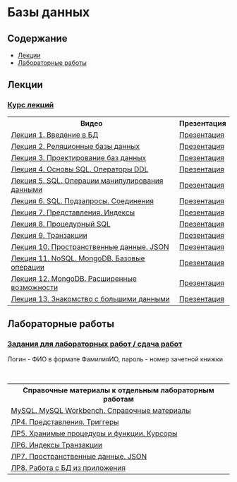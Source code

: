 # Базы данных

## Содержание
- [Лекции](#лекции)
- [Лабораторные работы](#лабораторные-работы)

## Лекции

### <a href="https://www.youtube.com/playlist?list=PLbEnDSdxHQAsJiidO1zKzmygm_lsO4lZ1">Курс лекций</a>
<table>
  <tr>
    <th>Видео</th>
    <th>Презентация</th>
  </tr>
  <tr>
    <td><a href="https://www.youtube.com/watch?v=h0QJ4X_XDUQ&list=PLbEnDSdxHQAsJiidO1zKzmygm_lsO4lZ1&index=1">Лекция 1. Введение в БД</a></td>
    <td><a href="https://github.com/itsecd/databases/blob/main/presentations/%D0%9B%D0%B5%D0%BA%D1%86%D0%B8%D1%8F%201.%20%D0%92%D0%B2%D0%B5%D0%B4%D0%B5%D0%BD%D0%B8%D0%B5%20%D0%B2%20%D0%91%D0%94.pdf">Презентация</a></td>
  </tr>
  <tr>
    <td><a href="https://www.youtube.com/watch?v=GJZRCMHcUVU&list=PLbEnDSdxHQAsJiidO1zKzmygm_lsO4lZ1&index=2">Лекция 2. Реляционные базы данных</a></td>
    <td><a href="https://github.com/itsecd/databases/blob/main/presentations/%D0%9B%D0%B5%D0%BA%D1%86%D0%B8%D1%8F%202.%20%D0%A0%D0%B5%D0%BB%D1%8F%D1%86%D0%B8%D0%BE%D0%BD%D0%BD%D1%8B%D0%B5%20%D0%B1%D0%B0%D0%B7%D1%8B%20%D0%B4%D0%B0%D0%BD%D0%BD%D1%8B%D1%85.pdf">Презентация</a></td>
  </tr>
  <tr>
    <td><a href="https://www.youtube.com/watch?v=U2pVrLxultE&list=PLbEnDSdxHQAsJiidO1zKzmygm_lsO4lZ1&index=3">Лекция 3. Проектирование баз данных</a></td>
    <td><a href="https://github.com/itsecd/databases/blob/main/presentations/%D0%9B%D0%B5%D0%BA%D1%86%D0%B8%D1%8F%203.%20%D0%9F%D1%80%D0%BE%D0%B5%D0%BA%D1%82%D0%B8%D1%80%D0%BE%D0%B2%D0%B0%D0%BD%D0%B8%D0%B5%20%D0%B1%D0%B0%D0%B7%20%D0%B4%D0%B0%D0%BD%D0%BD%D1%8B%D1%85.pdf">Презентация</a></td>
  </tr>
  <tr>
    <td><a href="https://www.youtube.com/watch?v=Nwlpo941wII&list=PLbEnDSdxHQAsJiidO1zKzmygm_lsO4lZ1&index=4">Лекция 4. Основы SQL. Операторы DDL</a></td>
    <td><a href="https://github.com/itsecd/databases/blob/main/presentations/%D0%9B%D0%B5%D0%BA%D1%86%D0%B8%D1%8F%204.%20%D0%9E%D1%81%D0%BD%D0%BE%D0%B2%D1%8B%20SQL.%20%D0%9E%D0%BF%D0%B5%D1%80%D0%B0%D1%82%D0%BE%D1%80%D1%8B%20DDL.pdf">Презентация</a></td>
  </tr>
  <tr>
    <td><a href="https://www.youtube.com/watch?v=QpisLzBL2FM&list=PLbEnDSdxHQAsJiidO1zKzmygm_lsO4lZ1&index=5">Лекция 5. SQL. Операции манипулирования данными</a></td>
    <td><a href="https://github.com/itsecd/databases/blob/main/presentations/%D0%9B%D0%B5%D0%BA%D1%86%D0%B8%D1%8F%205.%20SQL.%20%D0%9E%D0%BF%D0%B5%D1%80%D0%B0%D1%86%D0%B8%D0%B8%20%D0%BC%D0%B0%D0%BD%D0%B8%D0%BF%D1%83%D0%BB%D0%B8%D1%80%D0%BE%D0%B2%D0%B0%D0%BD%D0%B8%D1%8F%20%D0%B4%D0%B0%D0%BD%D0%BD%D1%8B%D0%BC%D0%B8.pdf">Презентация</a></td>
  </tr>
  <tr>
    <td><a href="https://www.youtube.com/watch?v=INGXkVZHxBw&list=PLbEnDSdxHQAsJiidO1zKzmygm_lsO4lZ1&index=6">Лекция 6. SQL. Подзапросы. Соединения</a></td>
    <td><a href="https://github.com/itsecd/databases/blob/main/presentations/%D0%9B%D0%B5%D0%BA%D1%86%D0%B8%D1%8F%206.%20SQL.%20%D0%9F%D0%BE%D0%B4%D0%B7%D0%B0%D0%BF%D1%80%D0%BE%D1%81%D1%8B.%20%D0%A1%D0%BE%D0%B5%D0%B4%D0%B8%D0%BD%D0%B5%D0%BD%D0%B8%D1%8F.pdf">Презентация</a></td>
  </tr>
  <tr>
    <td><a href="https://www.youtube.com/watch?v=rwPkQAdKgU8&list=PLbEnDSdxHQAsJiidO1zKzmygm_lsO4lZ1&index=7">Лекция 7. Представления. Индексы</a></td>
    <td><a href="https://github.com/itsecd/databases/blob/main/presentations/%D0%9B%D0%B5%D0%BA%D1%86%D0%B8%D1%8F%207.%20%D0%9F%D1%80%D0%B5%D0%B4%D1%81%D1%82%D0%B0%D0%B2%D0%BB%D0%B5%D0%BD%D0%B8%D1%8F.%20%D0%98%D0%BD%D0%B4%D0%B5%D0%BA%D1%81%D1%8B.pdf">Презентация</a></td>
  </tr>
  <tr>
    <td><a href="https://www.youtube.com/watch?v=ns6j2j40UsE&list=PLbEnDSdxHQAsJiidO1zKzmygm_lsO4lZ1&index=8">Лекция 8. Процедурный SQL</a></td>
    <td><a href="https://github.com/itsecd/databases/blob/main/presentations/%D0%9B%D0%B5%D0%BA%D1%86%D0%B8%D1%8F%208.%20%D0%9F%D1%80%D0%BE%D1%86%D0%B5%D0%B4%D1%83%D1%80%D0%BD%D1%8B%D0%B9%20SQL.pdf">Презентация</a></td>
  </tr>
  <tr>
    <td><a href="https://www.youtube.com/watch?v=_Uv8MWR9ars&list=PLbEnDSdxHQAsJiidO1zKzmygm_lsO4lZ1&index=9">Лекция 9. Транзакции</a></td>
    <td><a href="https://github.com/itsecd/databases/blob/main/presentations/%D0%9B%D0%B5%D0%BA%D1%86%D0%B8%D1%8F%209.%20%D0%A2%D1%80%D0%B0%D0%BD%D0%B7%D0%B0%D0%BA%D1%86%D0%B8%D0%B8.pdf">Презентация</a></td>
  </tr>
  <tr>
    <td><a href="https://www.youtube.com/watch?v=pVKoXjrq-O4&list=PLbEnDSdxHQAsJiidO1zKzmygm_lsO4lZ1&index=10">Лекция 10. Пространственные данные. JSON</a></td>
    <td><a href="https://github.com/itsecd/databases/blob/main/presentations/%D0%9B%D0%B5%D0%BA%D1%86%D0%B8%D1%8F%2010.%20%D0%9F%D1%80%D0%BE%D1%81%D1%82%D1%80%D0%B0%D0%BD%D1%81%D1%82%D0%B2%D0%B5%D0%BD%D0%BD%D1%8B%D0%B5%20%D0%B4%D0%B0%D0%BD%D0%BD%D1%8B%D0%B5.%20JSON.pdf">Презентация</a></td>
  </tr>
  <tr>
    <td><a href="https://www.youtube.com/watch?v=fQ59_6_S6Zk&list=PLbEnDSdxHQAsJiidO1zKzmygm_lsO4lZ1&index=11">Лекция 11. NoSQL. MongoDB. Базовые операции</a></td>
    <td><a href="https://github.com/itsecd/databases/blob/main/presentations/%D0%9B%D0%B5%D0%BA%D1%86%D0%B8%D1%8F%2011.%20NoSQL.%20MongoDB.%20%D0%91%D0%B0%D0%B7%D0%BE%D0%B2%D1%8B%D0%B5%20%D0%BE%D0%BF%D0%B5%D1%80%D0%B0%D1%86%D0%B8%D0%B8.pdf">Презентация</a></td>
  </tr>
  <tr>
    <td><a href="https://www.youtube.com/watch?v=PS2BQTe_aSo&list=PLbEnDSdxHQAsJiidO1zKzmygm_lsO4lZ1&index=12">Лекция 12. MongoDB. Расширенные возможности</a></td>
    <td><a href="https://github.com/itsecd/databases/blob/main/presentations/%D0%9B%D0%B5%D0%BA%D1%86%D0%B8%D1%8F%2012.%20MongoDB.%20%D0%A0%D0%B0%D1%81%D1%88%D0%B8%D1%80%D0%B5%D0%BD%D0%BD%D1%8B%D0%B5%20%D0%B2%D0%BE%D0%B7%D0%BC%D0%BE%D0%B6%D0%BD%D0%BE%D1%81%D1%82%D0%B8.pdf">Презентация</a></td>
  </tr>
  <tr>
    <td><a href="https://www.youtube.com/watch?v=E3fk1a2Aws8&list=PLbEnDSdxHQAsJiidO1zKzmygm_lsO4lZ1&index=13">Лекция 13. Знакомство с большими данными</a></td>
    <td><a href="https://github.com/itsecd/databases/blob/main/presentations/%D0%9B%D0%B5%D0%BA%D1%86%D0%B8%D1%8F%2013.%20%D0%97%D0%BD%D0%B0%D0%BA%D0%BE%D0%BC%D1%81%D1%82%D0%B2%D0%BE%20%D1%81%20%D0%B1%D0%BE%D0%BB%D1%8C%D1%88%D0%B8%D0%BC%D0%B8%20%D0%B4%D0%B0%D0%BD%D0%BD%D1%8B%D0%BC%D0%B8.pdf">Презентация</a></td>
  </tr>
</table>

## Лабораторные работы

### <a href="https://edu.geosamara.ru/">Задания для лабораторных работ / сдача работ</a>
Логин - ФИО в формате ФамилияИО, пароль - номер зачетной книжки

<br/>
<table>
  <tr>
    <th>Справочные материалы к отдельным лабораторным работам</th>
  </tr>
  <tr>
    <td><a href="https://github.com/itsecd/databases/blob/main/labs/MySQL.%20MySQL%20Workbench.%20%D0%A1%D0%BF%D1%80%D0%B0%D0%B2%D0%BE%D1%87%D0%BD%D1%8B%D0%B5%20%D0%BC%D0%B0%D1%82%D0%B5%D1%80%D0%B8%D0%B0%D0%BB%D1%8B.pdf">MySQL. MySQL Workbench. Справочные материалы</a></td>
  </tr>
  <tr>
    <td><a href="https://github.com/itsecd/databases/blob/main/labs/%D0%9B%D0%A04.%20%D0%9F%D1%80%D0%B5%D0%B4%D1%81%D1%82%D0%B0%D0%B2%D0%BB%D0%B5%D0%BD%D0%B8%D1%8F.%20%D0%A2%D1%80%D0%B8%D0%B3%D0%B3%D0%B5%D1%80%D1%8B.pdf">ЛР4. Представления. Триггеры</a></td>
  </tr>
  <tr>
    <td><a href="https://github.com/itsecd/databases/blob/main/labs/%D0%9B%D0%A05.%20%D0%A5%D1%80%D0%B0%D0%BD%D0%B8%D0%BC%D1%8B%D0%B5%20%D0%BF%D1%80%D0%BE%D1%86%D0%B5%D0%B4%D1%83%D1%80%D1%8B%20%D0%B8%20%D1%84%D1%83%D0%BD%D0%BA%D1%86%D0%B8%D0%B8.%20%D0%9A%D1%83%D1%80%D1%81%D0%BE%D1%80%D1%8B.pdf">ЛР5. Хранимые процедуры и функции. Курсоры</a></td>
  </tr>
  <tr>
    <td><a href="https://github.com/itsecd/databases/blob/main/labs/%D0%9B%D0%A06.%20%D0%98%D0%BD%D0%B4%D0%B5%D0%BA%D1%81%D1%8B.%20%D0%A2%D1%80%D0%B0%D0%BD%D0%B7%D0%B0%D0%BA%D1%86%D0%B8%D0%B8.pdf">ЛР6. Индексы Транзакции</a></td>
  </tr>
  <tr>
    <td><a href="https://github.com/itsecd/databases/blob/main/labs/%D0%9B%D0%A07.%20%D0%9F%D1%80%D0%BE%D1%81%D1%82%D1%80%D0%B0%D0%BD%D1%81%D1%82%D0%B2%D0%B5%D0%BD%D0%BD%D1%8B%D0%B5%20%D0%B4%D0%B0%D0%BD%D0%BD%D1%8B%D0%B5.%20JSON.pdf">ЛР7. Пространственные данные. JSON</a></td>
  </tr>
  <tr>
    <td><a href="https://github.com/itsecd/databases/blob/main/labs/%D0%9B%D0%A08.%20%D0%A0%D0%B0%D0%B1%D0%BE%D1%82%D0%B0%20%D1%81%20%D0%91%D0%94%20%D0%B8%D0%B7%20%D0%BF%D1%80%D0%B8%D0%BB%D0%BE%D0%B6%D0%B5%D0%BD%D0%B8%D1%8F.pdf">ЛР8. Работа с БД из приложения</a></td>
  </tr>
</table>
